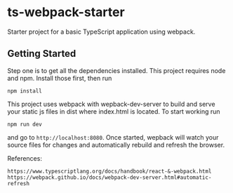 # ts-webpack-starter
Starter project for a basic TypeScript application using webpack. 

## Getting Started ##

Step one is to get all the dependencies installed. This project requires
node and npm. Install those first, then run

    npm install

This project uses webpack with wepback-dev-server to build and serve your
static js files in dist where index.html is located. To start working run

    npm run dev

and go to `http://localhost:8080`. Once started, wepback will watch your
source files for changes and automatically rebuild and refresh the browser. 

References:

    https://www.typescriptlang.org/docs/handbook/react-&-webpack.html    
    https://webpack.github.io/docs/webpack-dev-server.html#automatic-refresh